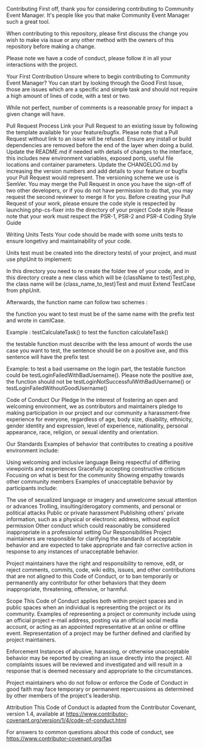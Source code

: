 Contributing
First off, thank you for considering contributing to Community Event Manager. It's people like you that make Community Event Manager such a great tool.

When contributing to this repository, please first discuss the change you wish to make via issue or any other method with the owners of this repository before making a change.

Please note we have a code of conduct, please follow it in all your interactions with the project.

Your First Contribution
Unsure where to begin contributing to Community Event Manager? You can start by looking through the Good First Issue, those are issues which are a specific and simple task and should not require a high amount of lines of code, with a test or two.

While not perfect, number of comments is a reasonable proxy for impact a given change will have.

Pull Request Process
Link your Pull Request to an existing issue by following the template available for your feature/bugfix. Please note that a Pull Request without link to an issue will be refused.
Ensure any install or build dependencies are removed before the end of the layer when doing a build.
Update the README.md if needed with details of changes to the interface, this includes new environment variables, exposed ports, useful file locations and container parameters.
Update the CHANGELOG.md by increasing the version numbers and add details to your feature or bugfix your Pull Request would represent. The versioning scheme we use is SemVer.
You may merge the Pull Request in once you have the sign-off of two other developers, or if you do not have permission to do that, you may request the second reviewer to merge it for you.
Before creating your Pull Request of your work, please ensure the code style is respected by launching php-cs-fixer into the directory of your project
Code style
Please note that your work must respect the PSR-1, PSR-2 and PSR-4 Coding Style Guide

Writing Units Tests
Your code should be made with some units tests to ensure longetivy and maintainability of your code.

Units test must be created into the directory tests\ of your project, and must use phpUnit to implement:

In this directory you need to re create the folder tree of your code, and in this directory create a new class which will be {className to test}Test.php, the class name will be {class_name_to_test}Test and must Extend TestCase from phpUnit.

Afterwards, the function name can follow two schemes :

the function you want to test must be of the same name with the prefix test and wrote in camlCase.

Example : testCalculateTask() to test the function calculateTask()

the testable function must describe with the less amount of words the use case you want to test, the sentence should be on a positive axe, and this sentence will have the prefix test

Example: to test a bad username on the login part, the testable function could be testLoginFailedWithBadUsername(). Please note the positive axe, the function should not be testLoginNotSuccessfulWithBadUsername() or testLoginFailedWithoutGoodUsername()

Code of Conduct
Our Pledge
In the interest of fostering an open and welcoming environment, we as contributors and maintainers pledge to making participation in our project and our community a harassment-free experience for everyone, regardless of age, body size, disability, ethnicity, gender identity and expression, level of experience, nationality, personal appearance, race, religion, or sexual identity and orientation.

Our Standards
Examples of behavior that contributes to creating a positive environment include:

Using welcoming and inclusive language
Being respectful of differing viewpoints and experiences
Gracefully accepting constructive criticism
Focusing on what is best for the community
Showing empathy towards other community members
Examples of unacceptable behavior by participants include:

The use of sexualized language or imagery and unwelcome sexual attention or advances
Trolling, insulting/derogatory comments, and personal or political attacks
Public or private harassment
Publishing others' private information, such as a physical or electronic address, without explicit permission
Other conduct which could reasonably be considered inappropriate in a professional setting
Our Responsibilities
Project maintainers are responsible for clarifying the standards of acceptable behavior and are expected to take appropriate and fair corrective action in response to any instances of unacceptable behavior.

Project maintainers have the right and responsibility to remove, edit, or reject comments, commits, code, wiki edits, issues, and other contributions that are not aligned to this Code of Conduct, or to ban temporarily or permanently any contributor for other behaviors that they deem inappropriate, threatening, offensive, or harmful.

Scope
This Code of Conduct applies both within project spaces and in public spaces when an individual is representing the project or its community. Examples of representing a project or community include using an official project e-mail address, posting via an official social media account, or acting as an appointed representative at an online or offline event. Representation of a project may be further defined and clarified by project maintainers.

Enforcement
Instances of abusive, harassing, or otherwise unacceptable behavior may be reported by creating an issue directly into the project. All complaints issues will be reviewed and investigated and will result in a response that is deemed necessary and appropriate to the circumstances.

Project maintainers who do not follow or enforce the Code of Conduct in good faith may face temporary or permanent repercussions as determined by other members of the project's leadership.

Attribution
This Code of Conduct is adapted from the Contributor Covenant, version 1.4, available at https://www.contributor-covenant.org/version/1/4/code-of-conduct.html

For answers to common questions about this code of conduct, see https://www.contributor-covenant.org/faq